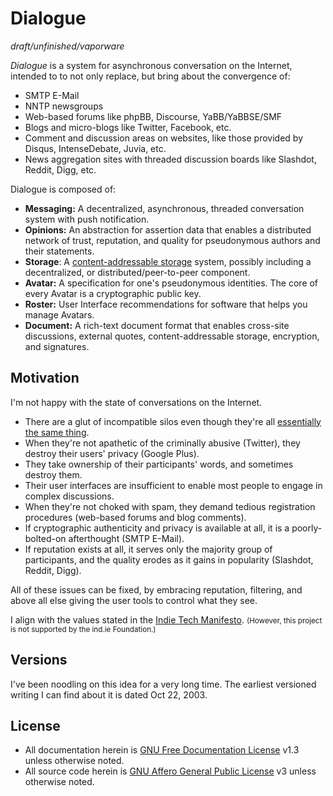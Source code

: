 # Dialogue

_draft/unfinished/vaporware_

*Dialogue* is a system for asynchronous conversation on the Internet, intended to to not only replace, but bring about the convergence of:

- SMTP E-Mail
- NNTP newsgroups
- Web-based forums like phpBB, Discourse, YaBB/YaBBSE/SMF
- Blogs and micro-blogs like Twitter, Facebook, etc.
- Comment and discussion areas on websites, like those provided by Disqus, IntenseDebate, Juvia, etc.
- News aggregation sites with threaded discussion boards like Slashdot, Reddit, Digg, etc.

Dialogue is composed of:

- **Messaging:** A decentralized, asynchronous, threaded conversation system with push notification.
- **Opinions:** An abstraction for assertion data that enables a distributed network of trust, reputation, and quality for pseudonymous authors and their statements.
- **Storage**: A [content-addressable storage](/datagrok/dialogue/blob/master/cas.md) system, possibly including a decentralized, or distributed/peer-to-peer component.
- **Avatar:** A specification for one's pseudonymous identities. The core of every Avatar is a cryptographic public key.
- **Roster:** User Interface recommendations for software that helps you manage Avatars.
- **Document:** A rich-text document format that enables cross-site discussions, external quotes, content-addressable storage, encryption, and signatures.

## Motivation

I'm not happy with the state of conversations on the Internet.

- There are a glut of incompatible silos even though they're all [essentially the same thing](/datagrok/dialogue/blob/master/convergence.md).
- When they're not apathetic of the criminally abusive (Twitter), they destroy their users' privacy (Google Plus).
- They take ownership of their participants' words, and sometimes destroy them.
- Their user interfaces are insufficient to enable most people to engage in complex discussions.
- When they're not choked with spam, they demand tedious registration procedures (web-based forums and blog comments).
- If cryptographic authenticity and privacy is available at all, it is a poorly-bolted-on afterthought (SMTP E-Mail).
- If reputation exists at all, it serves only the majority group of participants, and the quality erodes as it gains in popularity (Slashdot, Reddit, Digg).

All of these issues can be fixed, by embracing reputation, filtering, and above all else giving the user tools to control what they see.

I align with the values stated in the [Indie Tech Manifesto][]. <small>(However, this project is not supported by the ind.ie Foundation.)</small>

[Indie Tech Manifesto]: https://ind.ie/manifesto/

## Versions

I've been noodling on this idea for a very long time. The earliest versioned writing I can find about it is dated Oct 22, 2003.

## License

- All documentation herein is [GNU Free Documentation License][] v1.3 unless otherwise noted.
- All source code herein is [GNU Affero General Public License][] v3 unless otherwise noted.

[GNU Free Documentation License]: http://www.gnu.org/licenses/fdl.html
[GNU Affero General Public License]: http://www.gnu.org/licenses/agpl.html
